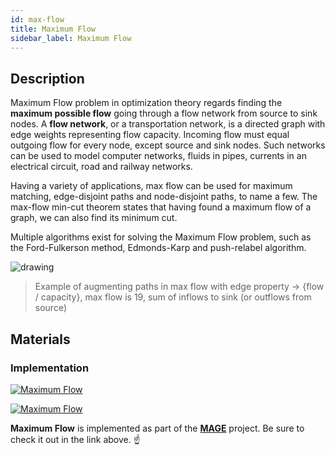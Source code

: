 ```yaml
---
id: max-flow
title: Maximum Flow
sidebar_label: Maximum Flow
---
```


## Description

Maximum Flow problem in optimization theory regards finding the **maximum possible flow** going through a flow network from source to sink nodes. A **flow network**, or a transportation network, is a directed graph with edge weights representing flow capacity. Incoming flow must equal outgoing flow for every node, except source and sink nodes. Such networks can be used to model computer networks, fluids in pipes, currents in an electrical circuit, road and railway networks.

Having a variety of applications, max flow can be used for maximum matching, edge-disjoint paths and node-disjoint paths, to name a few. The max-flow min-cut theorem states that having found a maximum flow of a graph, we can also find its minimum cut.

Multiple algorithms exist for solving the Maximum Flow problem, such as the Ford-Fulkerson method, Edmonds-Karp and push-relabel algorithm.

<img src="https://i.imgur.com/XusgGt2.png" alt="drawing"/>

> Example of augmenting paths in max flow with edge property -> {flow / capacity}, max flow is 19, sum of inflows to sink (or outflows from source)

## Materials

### Implementation

[![Maximum Flow](https://img.shields.io/badge/Maximum_Flow-Implementation-FB6E00?style=for-the-badge&logo=github&logoColor=white)](https://github.com/memgraph/mage/blob/main/python/max_flow.py)

[![Maximum Flow](https://img.shields.io/badge/Maximum_Flow-Documentation-FCC624?style=for-the-badge&logo=cplusplus&logoColor=white)](/mage/query-modules/python/max-flow)

**Maximum Flow** is implemented as part of the
[**MAGE**](https://github.com/memgraph/mage) project. Be sure to check it out in
the link above. :point_up:
